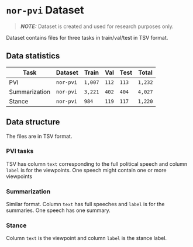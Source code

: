 # `nor-pvi` Dataset

> **_NOTE:_** Dataset is created and used for research purposes only.

Dataset contains files for three tasks in train/val/test in TSV format.

## Data statistics
| Task | Dataset | Train | Val | Test |Total|
|------|------|-----|------|------|-----|
| PVI           | `nor-pvi` | `1,007`        |  `112`     | `113` | `1,232`|
|Summarization  | `nor-pvi` |`3,221`     |`402`  |`404`|`4,027`|
| Stance        | `nor-pvi` | `984`        | `119`      | `117` |`1,220`|

## Data structure
The files are in TSV format.
### PVI tasks
TSV has column `text` corresponding to the full political speech and column `label` is for the viewpoints.
One speech might contain one or more viewpoints

### Summarization
Similar format.
Column `text` has full speeches and `label` is for the summaries.
One speech has one summary.

### Stance
Column `text` is the viewpoint and column `label` is the stance label.
